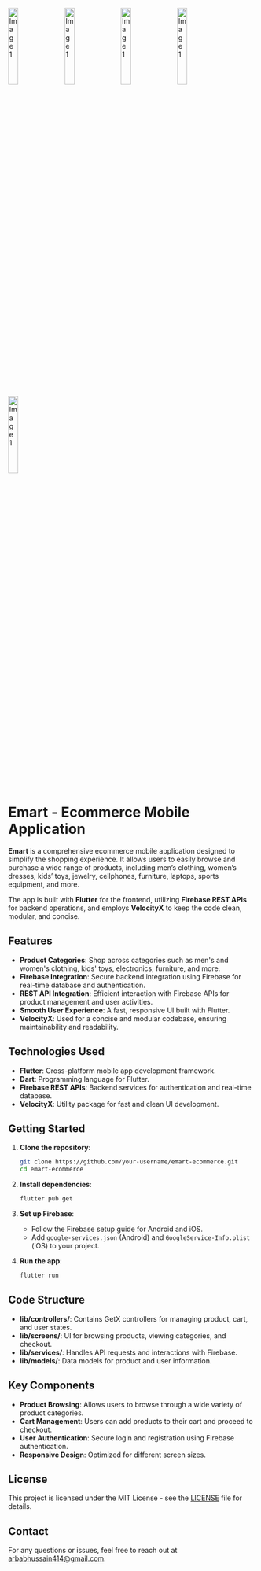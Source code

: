 <p>
<img src="https://github.com/user-attachments/assets/1a821b65-b034-4264-9b94-c790aca5d408" alt="Image 1" style="margin-right: 10px; margin-bottom: 10px;" width="20%"> 
<img src="https://github.com/user-attachments/assets/1a821b65-b034-4264-9b94-c790aca5d408" alt="Image 1" style="margin-right: 10px; margin-bottom: 10px;" width="20%"> 
 <img src="https://github.com/user-attachments/assets/8e37ad5c-877d-4d48-938f-29b5f110653f" alt="Image 1" style="margin-right: 10px; margin-bottom: 10px;" width="20%">  <img src="https://github.com/user-attachments/assets/b10bdf29-02ce-463a-8ac0-bc553009f2da" alt="Image 1" style="margin-right: 10px; margin-bottom: 10px;" 
    width="20%">  <img src="https://github.com/user-attachments/assets/d052ea80-478b-497e-9725-ba94843c7a5a" alt="Image 1" style="margin-right: 10px; margin-bottom: 10px;" width="20%">
  </p>













# Emart - Ecommerce Mobile Application

**Emart** is a comprehensive ecommerce mobile application designed to simplify the shopping experience. It allows users to easily browse and purchase a wide range of products, including men’s clothing, women’s dresses, kids’ toys, jewelry, cellphones, furniture, laptops, sports equipment, and more.

The app is built with **Flutter** for the frontend, utilizing **Firebase REST APIs** for backend operations, and employs **VelocityX** to keep the code clean, modular, and concise.

## Features

- **Product Categories**: Shop across categories such as men's and women's clothing, kids' toys, electronics, furniture, and more.
- **Firebase Integration**: Secure backend integration using Firebase for real-time database and authentication.
- **REST API Integration**: Efficient interaction with Firebase APIs for product management and user activities.
- **Smooth User Experience**: A fast, responsive UI built with Flutter.
- **VelocityX**: Used for a concise and modular codebase, ensuring maintainability and readability.

## Technologies Used

- **Flutter**: Cross-platform mobile app development framework.
- **Dart**: Programming language for Flutter.
- **Firebase REST APIs**: Backend services for authentication and real-time database.
- **VelocityX**: Utility package for fast and clean UI development.

## Getting Started

1. **Clone the repository**:
   ```bash
   git clone https://github.com/your-username/emart-ecommerce.git
   cd emart-ecommerce
   ```

2. **Install dependencies**:
   ```bash
   flutter pub get
   ```

3. **Set up Firebase**:
   - Follow the Firebase setup guide for Android and iOS.
   - Add `google-services.json` (Android) and `GoogleService-Info.plist` (iOS) to your project.

4. **Run the app**:
   ```bash
   flutter run
   ```

## Code Structure

- **lib/controllers/**: Contains GetX controllers for managing product, cart, and user states.
- **lib/screens/**: UI for browsing products, viewing categories, and checkout.
- **lib/services/**: Handles API requests and interactions with Firebase.
- **lib/models/**: Data models for product and user information.
  
## Key Components

- **Product Browsing**: Allows users to browse through a wide variety of product categories.
- **Cart Management**: Users can add products to their cart and proceed to checkout.
- **User Authentication**: Secure login and registration using Firebase authentication.
- **Responsive Design**: Optimized for different screen sizes.

## License

This project is licensed under the MIT License - see the [LICENSE](LICENSE) file for details.

## Contact

For any questions or issues, feel free to reach out at [arbabhussain414@gmail.com](arbabhussain414@gmail.com).
